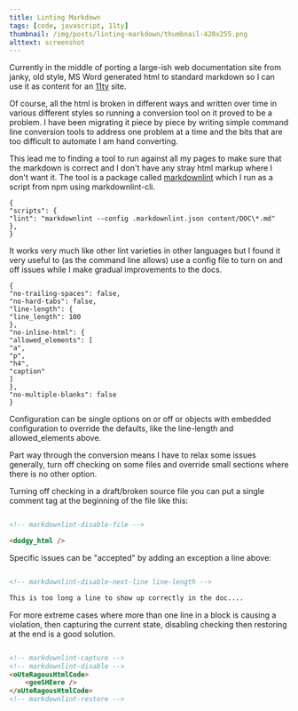 ```yaml
---
title: Linting Markdown
tags: [code, javascript, 11ty]
thumbnail: /img/posts/linting-markdown/thumbnail-420x255.png
alttext: screenshot
---
```


Currently in the middle of porting a large-ish web documentation site from janky, old style, MS Word generated html to
standard markdown so I can use it as content for an [11ty](https://www.11ty.dev) site.

Of course, all the html is broken in different ways and written over time in various different styles so running a conversion
tool on it proved to be a problem. I have been migrating it piece by piece by writing simple command line conversion tools to
address one problem at a time and the bits that are too difficult to automate I am hand converting.

This lead me to finding a tool to run against all my pages to make sure that the markdown is correct and I don't have any
stray html markup where I don't want it. The tool is a package called [markdownlint](https://github.com/DavidAnson/markdownlint)
which I run as a script from npm using markdownlint-cli.

```javascripton
{
"scripts": {
"lint": "markdownlint --config .markdownlint.json content/DOC\*.md"
},
}
```

It works very much like other lint varieties in other languages but I found it very useful to (as the command line allows) use
a config file to turn on and off issues while I make gradual improvements to the docs.

```javascripton
{
"no-trailing-spaces": false,
"no-hard-tabs": false,
"line-length": {
"line_length": 100
},
"no-inline-html": {
"allowed_elements": [
"a",
"p",
"h4",
"caption"
]
},
"no-multiple-blanks": false
}
```

Configuration can be single options on or off or objects with embedded configuration to override the defaults, like the
line-length and allowed_elements above.

Part way through the conversion means I have to relax some issues generally, turn off checking on some files and override
small sections where there is no other option.

Turning off checking in a draft/broken source file you can put a single comment tag at the beginning of the file like this:

```html

<!-- markdownlint-disable-file -->

<dodgy_html />
```

Specific issues can be "accepted" by adding an exception a line above:

```html

<!-- markdownlint-disable-next-line line-length -->

This is too long a line to show up correctly in the doc....
```

For more extreme cases where more than one line in a block is causing a violation, then capturing the current state,
disabling checking then restoring at the end is a good solution.

```html

<!-- markdownlint-capture -->
<!-- markdownlint-disable -->
<oUteRagousHtmlCode>
    <goeSHEere />
</oUteRagousHtmlCode>
<!-- markdownlint-restore -->
```
